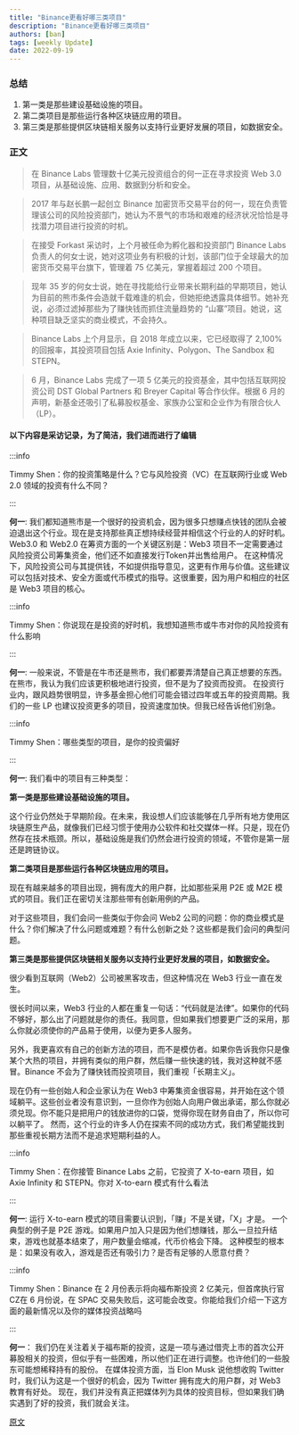 ```yaml
---
title: "Binance更看好哪三类项目"
description: "Binance更看好哪三类项目"
authors: [ban]
tags: [weekly Update]
date: 2022-09-19
---
```


### 总结

1. 第一类是那些建设基础设施的项目。
2. 第二类项目是那些运行各种区块链应用的项目。
3. 第三类是那些提供区块链相关服务以支持行业更好发展的项目，如数据安全。

### 正文


> 在 Binance Labs 管理数十亿美元投资组合的何一正在寻求投资 Web 3.0 项目，从基础设施、应用、数据到分析和安全。

> 2017 年与赵长鹏一起创立 Binance 加密货币交易平台的何一，现在负责管理该公司的风险投资部门，她认为不景气的市场和艰难的经济状况恰恰是寻找潜力项目进行投资的时机。

> 在接受 Forkast 采访时，上个月被任命为孵化器和投资部门 Binance Labs 负责人的何女士说，她对这项业务有积极的计划，该部门位于全球最大的加密货币交易平台旗下，管理着 75 亿美元，掌握着超过 200 个项目。

> 现年 35 岁的何女士说，她在寻找能给行业带来长期利益的早期项目，她认为目前的熊市条件会造就千载难逢的机会，但她拒绝透露具体细节。她补充说，必须过滤掉那些为了赚快钱而抓住流量趋势的 “山寨”项目。她说，这种项目缺乏坚实的商业模式，不会持久。

> Binance Labs 上个月显示，自 2018 年成立以来，它已经取得了 2,100% 的回报率，其投资项目包括 Axie Infinity、Polygon、The Sandbox 和 STEPN。

> 6 月，Binance Labs 完成了一项 5 亿美元的投资基金，其中包括互联网投资公司 DST Global Partners 和 Breyer Capital 等合作伙伴。根据 6 月的声明，新基金还吸引了私募股权基金、家族办公室和企业作为有限合伙人（LP）。

#### 以下内容是采访记录，为了简洁，我们进而进行了编辑

:::info

Timmy Shen：你的投资策略是什么？它与风险投资（VC）在互联网行业或 Web 2.0 领域的投资有什么不同？

:::

**何一**: 我们都知道熊市是一个很好的投资机会，因为很多只想赚点快钱的团队会被迫退出这个行业。现在是支持那些真正想持续经营并相信这个行业的人的好时机。
Web3.0 和 Web2.0 在筹资方面的一个关键区别是：Web3 项目不一定需要通过风险投资公司筹集资金，他们还不如直接发行Token并出售给用户。
在这种情况下，风险投资公司与其提供钱，不如提供指导意见，这更有作用与价值。这些建议可以包括对技术、安全方面或代币模式的指导。这很重要，因为用户和相应的社区是 Web3 项目的核心。

:::info

Timmy Shen：你说现在是投资的好时机，我想知道熊市或牛市对你的风险投资有什么影响

::: 

**何一**: 一般来说，不管是在牛市还是熊市，我们都要弄清楚自己真正想要的东西。在熊市，我认为我们应该更积极地进行投资，但不是为了投资而投资。
在投资行业内，跟风趋势很明显，许多基金担心他们可能会错过四年或五年的投资周期。我们的一些 LP 也建议投资更多的项目，投资速度加快。但我已经告诉他们别急。

:::info

Timmy Shen：哪些类型的项目，是你的投资偏好

:::

**何一**: 我们看中的项目有三种类型：

**第一类是那些建设基础设施的项目。**

这个行业仍然处于早期阶段。在未来，我设想人们应该能够在几乎所有地方使用区块链原生产品，就像我们已经习惯于使用办公软件和社交媒体一样。只是，现在仍然存在技术瓶颈。所以，基础设施是我们仍然会进行投资的领域，不管你是第一层还是跨链协议。

**第二类项目是那些运行各种区块链应用的项目。**

现在有越来越多的项目出现，拥有庞大的用户群，比如那些采用 P2E 或 M2E 模式的项目。我们正在密切关注那些带有创新用例的产品。

对于这些项目，我们会问一些类似于你会问 Web2 公司的问题：你的商业模式是什么？你们解决了什么问题或难题？有什么创新之处？这些都是我们会问的典型问题。

**第三类是那些提供区块链相关服务以支持行业更好发展的项目，如数据安全。**

很少看到互联网（Web2）公司被黑客攻击，但这种情况在 Web3 行业一直在发生。

很长时间以来，Web3 行业的人都在重复一句话：“代码就是法律”。如果你的代码不够好，那么出了问题就是你的责任。我同意，但如果我们想要更广泛的采用，那么你就必须使你的产品易于使用，以便为更多人服务。

另外，我更喜欢有自己的创新方法的项目，而不是模仿者。如果你告诉我你只是像某个大热的项目，并拥有类似的用户群，然后赚一些快速的钱，我对这种就不感冒。Binance 不会为了赚快钱而投资项目，我们重视「长期主义」。

现在仍有一些创始人和企业家认为在 Web3 中筹集资金很容易，并开始在这个领域躺平。这些创业者没有意识到，一旦你作为创始人向用户做出承诺，那么你就必须兑现。你不能只是把用户的钱放进你的口袋，觉得你现在财务自由了，所以你可以躺平了。
然而，这个行业的许多人仍在探索不同的成功方式，我们希望能找到那些重视长期方法而不是追求短期利益的人。

:::info

Timmy Shen：在你接管 Binance Labs 之前，它投资了 X-to-earn 项目，如 Axie Infinity 和 STEPN。你对 X-to-earn 模式有什么看法

::: 

**何一**: 运行 X-to-earn 模式的项目需要认识到，「赚」不是关键，「X」才是。
一个典型的例子是 P2E 游戏。如果用户加入只是因为他们想赚钱，那么一旦拉升结束，游戏也就基本结束了，用户数量会缩减，代币价格会下降。
这种模型的根本是：如果没有收入，游戏是否还有吸引力？是否有足够的人愿意付费？

:::info

Timmy Shen：Binance 在 2 月份表示将向福布斯投资 2 亿美元，但首席执行官CZ在 6 月份说，在 SPAC 交易失败后，这可能会改变。你能给我们介绍一下这方面的最新情况以及你的媒体投资战略吗

::: 

**何一**： 我们仍在关注着关于福布斯的投资，这是一项与通过借壳上市的首次公开募股相关的投资，但似乎有一些困难，所以他们正在进行调整。也许他们的一些股东可能想稀释持有的股份。
在媒体投资方面，当 Elon Musk 说他想收购 Twitter 时，我们认为这是一个很好的机会，因为 Twitter 拥有庞大的用户群，对 Web3 教育有好处。
现在，我们并没有真正把媒体列为具体的投资目标，但如果我们确实遇到了好的投资，我们就会关注。





[原文](https://mp.weixin.qq.com/s/Xtka7L6isi0kNKJlpTbGfw)
